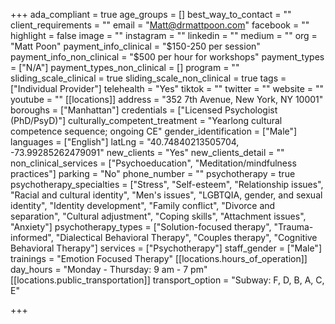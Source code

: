+++
ada_compliant = true
age_groups = []
best_way_to_contact = ""
client_requirements = ""
email = "Matt@drmattpoon.com"
facebook = ""
highlight = false
image = ""
instagram = ""
linkedin = ""
medium = ""
org = "Matt Poon"
payment_info_clinical = "$150-250 per session"
payment_info_non_clinical = "$500 per hour for workshops"
payment_types = ["N/A"]
payment_types_non_clinical = []
program = ""
sliding_scale_clinical = true
sliding_scale_non_clinical = true
tags = ["Individual Provider"]
telehealth = "Yes"
tiktok = ""
twitter = ""
website = ""
youtube = ""
[[locations]]
address = "352 7th Avenue, New York, NY 10001"
boroughs = ["Manhattan"]
credentials = ["Licensed Psychologist (PhD/PsyD)"]
culturally_competent_treatment = "Yearlong cultural competence sequence; ongoing CE"
gender_identification = ["Male"]
languages = ["English"]
latLng = "40.74840213505704, -73.99285262479091"
new_clients = "Yes"
new_clients_detail = ""
non_clinical_services = ["Psychoeducation", "Meditation/mindfulness practices"]
parking = "No"
phone_number = ""
psychotherapy = true
psychotherapy_specialties = ["Stress", "Self-esteem", "Relationship issues", "Racial and cultural identity", "Men's issues", "LGBTQIA, gender, and sexual identity", "Identity development", "Family conflict", "Divorce and separation", "Cultural adjustment", "Coping skills", "Attachment issues", "Anxiety"]
psychotherapy_types = ["Solution-focused therapy", "Trauma-informed", "Dialectical Behavioral Therapy", "Couples therapy", "Cognitive Behavioral Therapy"]
services = ["Psychotherapy"]
staff_gender = ["Male"]
trainings = "Emotion Focused Therapy"
[[locations.hours_of_operation]]
day_hours = "Monday - Thursday: 9 am - 7 pm"
[[locations.public_transportation]]
transport_option = "Subway: F, D, B, A, C, E"

+++
